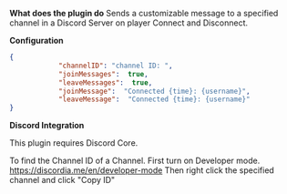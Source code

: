 **What does the plugin do**
Sends a customizable message to a specified channel in a Discord Server on player Connect and Disconnect.

**Configuration**
```json
{
            "channelID": "channel ID: ",
            "joinMessages":  true,
            "leaveMessages":  true,
            "joinMessage":  "Connected {time}: {username}",
            "leaveMessage":  "Connected {time}: {username}"
}
```

**Discord Integration**

This plugin requires Discord Core.

To find the Channel ID of a Channel. First turn on Developer mode.
https://discordia.me/en/developer-mode
Then right click the specified channel and click "Copy ID"